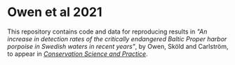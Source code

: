 # Owen et al 2021

This repository contains code and data for reproducing results in *"An increase in detection rates of the critically endangered Baltic Proper harbor porpoise in Swedish waters in recent years"*, by Owen, Sköld and Carlström, to appear in [*Conservation Science and Practice*](https://conbio.onlinelibrary.wiley.com/journal/25784854).